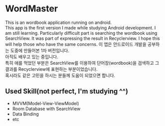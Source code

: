# WordMaster
  This is an wordbook application running on android.  
  This app is the first version I made while studying Android development.
  I am still learning.
  Particularly difficult part is searching the wordbook using SearchView.
  It was part of expressing the result in Recyclerview.
  I hope this will help those who have the same concerns.
  이 앱은 안드로이드 개발을 공부하는 도중에 만들어본 1차 버전입니다.  
  아직도 배우고 있는 중입니다.  
  특히 애를 먹었던 부분은 SearchView를 이용하여 단어장(wordbook)을 검색하고
  그 결과를 Recyclerview에 표현하는 부분이었습니다.  
  혹시라도 같은 고민을 하시는 분들께 도움이 되었으면 합니다.

## Used Skill(not perfect, I'm studying ^^)
- MVVM(Model-View-ViewModel)
- Room Database with SearchView
- Data Binding
- etc
 
